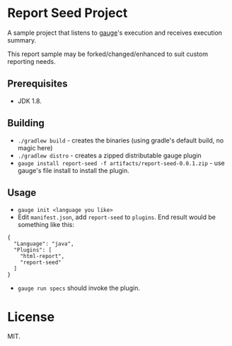 # Report Seed Project

A sample project that listens to [gauge](https://github.com/getgauge/gauge)'s execution and receives execution summary.

This report sample may be forked/changed/enhanced to suit custom reporting needs.

## Prerequisites

- JDK 1.8.

## Building

- `./gradlew build` - creates the binaries (using gradle's default build, no magic here)
- `./gradlew distro` - creates a zipped distributable gauge plugin
- `gauge install report-seed -f artifacts/report-seed-0.0.1.zip` - use gauge's file install to install the plugin.

## Usage

- `gauge init <language you like>`
- Edit `manifest.json`, add `report-seed` to `plugins`. End result would be something like this:

```
{
  "Language": "java",
  "Plugins": [
    "html-report",
    "report-seed"
  ]
}
```

- `gauge run specs` should invoke the plugin.

# License

MIT. 